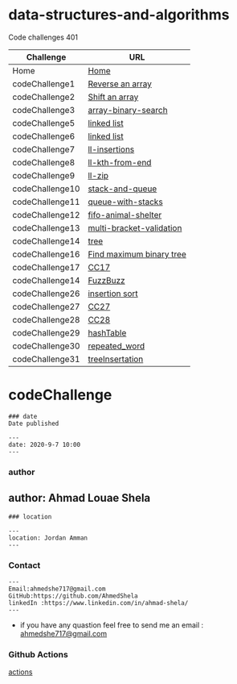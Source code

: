 
# data-structures-and-algorithms

Code challenges 401


**Challenge**     | **URL**
------------ | -------------
Home         | [Home](https://github.com/laith-401-advanced-javascript/data-structures-and-algorithms)
codeChallenge1    | [Reverse an array](https://github.com/AhmadShela-401-advanced-javascript/data-structures-and-algorithms/pull/1)
codeChallenge2    | [Shift an array](https://github.com/AhmadShela-401-advanced-javascript/data-structures-and-algorithms/pull/2)
codeChallenge3    | [array-binary-search](https://github.com/AhmadShela-401-advanced-javascript/data-structures-and-algorithms/pull/4)
codeChallenge5    | [linked list](https://github.com/AhmadShela-401-advanced-javascript/data-structures-and-algorithms/pull/5)
codeChallenge6    | [linked list](https://github.com/AhmadShela-401-advanced-javascript/data-structures-and-algorithms/pull/8)
codeChallenge7    | [ll-insertions](https://github.com/AhmadShela-401-advanced-javascript/data-structures-and-algorithms/pull/9)
codeChallenge8    | [ll-kth-from-end](https://github.com/AhmadShela-401-advanced-javascript/data-structures-and-algorithms/pull/12)
codeChallenge9    | [ll-zip](https://github.com/AhmadShela-401-advanced-javascript/data-structures-and-algorithms/pull/11)
codeChallenge10    | [stack-and-queue](https://github.com/AhmadShela-401-advanced-javascript/data-structures-and-algorithms/pull/13)
codeChallenge11   | [queue-with-stacks ](https://github.com/AhmadShela-401-advanced-javascript/data-structures-and-algorithms/pull/14)
codeChallenge12   | [fifo-animal-shelter](https://github.com/AhmadShela-401-advanced-javascript/data-structures-and-algorithms/pull/15)
codeChallenge13   | [multi-bracket-validation](https://github.com/AhmadShela-401-advanced-javascript/data-structures-and-algorithms/pull/16)
codeChallenge14   | [tree](https://github.com/AhmadShela-401-advanced-javascript/data-structures-and-algorithms/pull/18)
codeChallenge16   | [Find maximum binary tree ](https://github.com/AhmadShela-401-advanced-javascript/data-structures-and-algorithms/pull/20)
codeChallenge17   | [CC17](https://github.com/AhmadShela-401-advanced-javascript/data-structures-and-algorithms/pull/21)
codeChallenge14   | [FuzzBuzz](https://github.com/AhmadShela-401-advanced-javascript/data-structures-and-algorithms/pull/22)
codeChallenge26   | [insertion sort](https://github.com/AhmadShela-401-advanced-javascript/data-structures-and-algorithms/pull/23)
codeChallenge27   | [CC27](https://github.com/AhmadShela-401-advanced-javascript/data-structures-and-algorithms/pull/24)
codeChallenge28   | [CC28](https://github.com/AhmadShela-401-advanced-javascript/data-structures-and-algorithms/pull/23)
codeChallenge29   | [hashTable](https://github.com/AhmadShela-401-advanced-javascript/data-structures-and-algorithms/pull/25)
codeChallenge30   | [repeated_word](https://github.com/AhmadShela-401-advanced-javascript/data-structures-and-algorithms/pull/26)
codeChallenge31   | [treeInsertation](https://github.com/AhmadShela-401-advanced-javascript/data-structures-and-algorithms/pull/29)
  



# codeChallenge


```
### date
Date published

---
date: 2020-9-7 10:00
---
```
### author

author: Ahmad Louae Shela
---
```
### location

---
location: Jordan Amman
---
```

### Contact 
```
---
Email:ahmedshe717@gmail.com 
GitHub:https://github.com/AhmedShela
linkedIn :https://www.linkedin.com/in/ahmad-shela/
---
```


* if you have any quastion feel free to send me an 
  email : ahmedshe717@gmail.com



### Github Actions
[actions](https://github.com/laith-401-advanced-javascript/data-structures-and-algorithms/actions)
